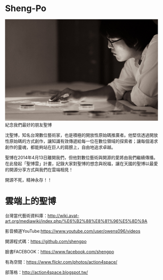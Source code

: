 Sheng-Po
========
![alt tag](https://github.com/aluanwang/Sheng-Po/blob/master/img/shengpo.jpg?raw=true)
紀念我們最好的朋友聖博

沈聖博，知名台灣數位藝術家，也是積極的開放性原始碼推廣者。他堅信透過開放性原始碼的方式創作，讓知識有效傳遞給每一位在數位領域的探索者；讓每個渴求創作的靈魂，都能夠站在巨人的肩膀上，自由地追求卓越。

聖博在2014年4月13日離開我們，但他對數位藝術與開源的愛將由我們繼續傳播。在此發起「聖博雲」計畫，記錄大家對聖博的想念與祝福，讓在天國的聖博以最愛的開源分享方式與我們在雲端相見！

開源不死，精神永存！！

雲端上的聖博
========

台灣當代藝術資料庫：http://wiki.avat-art.org/mediawiki/index.php/%E6%B2%88%E8%81%96%E5%8D%9A

影音頻道YouTube:https://www.youtube.com/user/owens096/videos

開源程式碼：https://github.com/shengpo

臉書FACEBOOK：https://www.facebook.com/shengpo

有為空間：https://www.flickr.com/photos/action4space/

部落格：http://action4space.blogspot.tw/





